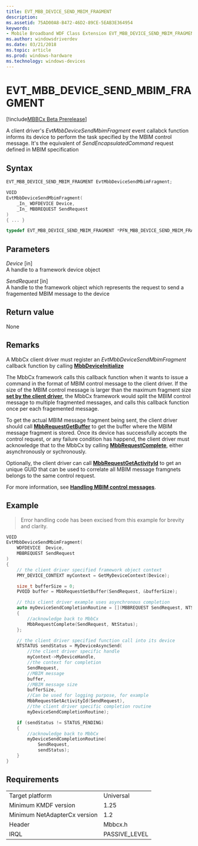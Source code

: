 ```yaml
---
title: EVT_MBB_DEVICE_SEND_MBIM_FRAGMENT
description: 
ms.assetid: 75AD00A8-B472-46D2-89CE-5EAB3E364954
keywords:
- Mobile Broadband WDF Class Extension EVT_MBB_DEVICE_SEND_MBIM_FRAGMENT, MBBCx EVT_MBB_DEVICE_SEND_MBIM_FRAGMENT
ms.author: windowsdriverdev
ms.date: 03/21/2018
ms.topic: article
ms.prod: windows-hardware
ms.technology: windows-devices
---
```


# EVT_MBB_DEVICE_SEND_MBIM_FRAGMENT

[!include[MBBCx Beta Prerelease](../mbbcx-beta-prerelease.md)]

A client driver's *EvtMbbDeviceSendMbimFragment* event callabck function informs its device to perform the task specified by the MBIM control message. It's the equivalent of *SendEncapsulatedCommand* request defined in MBIM specification

## Syntax

```C++
EVT_MBB_DEVICE_SEND_MBIM_FRAGMENT EvtMbbDeviceSendMbimFragment;

VOID
EvtMbbDeviceSendMbimFragment(
    _In_ WDFDEVICE Device,
    _In_ MBBREQUEST SendRequest
)
{ ... }

typedef EVT_MBB_DEVICE_SEND_MBIM_FRAGMENT *PFN_MBB_DEVICE_SEND_MBIM_FRAGMENT;
```

## Parameters

*Device* [in]  
A handle to a framework device object

*SendRequest* [in]  
A handle to the framework object which represents the request to send a fragemented MBIM message to the device

## Return value
None

## Remarks
A MbbCx client driver must register an *EvtMbbDeviceSendMbimFragment* callback function by calling [**MbbDeviceInitialize**](mbbdeviceinitialize.md)

The MbbCx framework calls this callback function when it wants to issue a command in the format of MBIM control message to the client driver. If the size of the MBIM control message is larger than the maximum fragment size [**set by the client driver**](), the MbbCx framework would split the MBIM control message to multiple fragmented messages, and calls this callback function once per each fragemented message.

To get the actual MBIM message fragment being sent, the client driver should call [**MbbRequestGetBuffer**]() to get the buffer where the MBIM message fragment is stored. Once its device has successfully accepts the control request, or any failure condition has happend, the client driver must acknowledge that to the MbbCx by calling [**MbbRequestComplete**](), either asynchronously or sychronously. 

Optionally, the client driver can call [**MbbRequestGetActivityId**]() to get an unique GUID that can be used to correlate all MBIM message framgnets belongs to the same control request.

For more information, see [**Handling MBIM control messages**](writing-an-mbbcx-client-driver.md#handling-mbim-control-messages).

## Example

> Error handling code has been excised from this example for brevity and clarity.

```cpp
VOID
EvtMbbDeviceSendMbimFragment(
    WDFDEVICE  Device,
    MBBREQUEST SendRequest
)
{
    // the client driver specified framework object context
    PMY_DEVICE_CONTEXT myContext = GetMyDeviceContext(Device);

    size_t bufferSize = 0;
    PVOID buffer = MbbRequestGetBuffer(SendRequest, &bufferSize);

    // this client driver example uses asynchronous completion
    auto myDeviceSendCompletionRoutine = [](MBBREQUEST SendRequest, NTSTATUS NtStatus)
    {
        //acknowledge back to MbbCx
        MbbRequestComplete(SendRequest, NtStatus);
    };

    // the client driver specified function call into its device
    NTSTATUS sendStatus = MyDeviceAsyncSend(
        //the client driver specific handle
        myContext->MyDeviceHandle,
        //the context for completion
        SendRequest,
        //MBIM message               
        buffer,
        //MBIM message size
        bufferSize,   
        //Can be used for logging purpose, for example              
        MbbRequestGetActivityId(SendRequest), 
        //the client driver specific completion routine
        myDeviceSendCompletionRoutine);

    if (sendStatus != STATUS_PENDING)
    {
        //acknowledge back to MbbCx
        myDeviceSendCompletionRoutine(
            SendRequest,
            sendStatus);
    }
}
```

## Requirements

|     |     |
| --- | --- |
| Target platform | Universal |
| Minimum KMDF version | 1.25 |
| Minimum NetAdapterCx version | 1.2 |
| Header | Mbbcx.h |
| IRQL | PASSIVE_LEVEL |